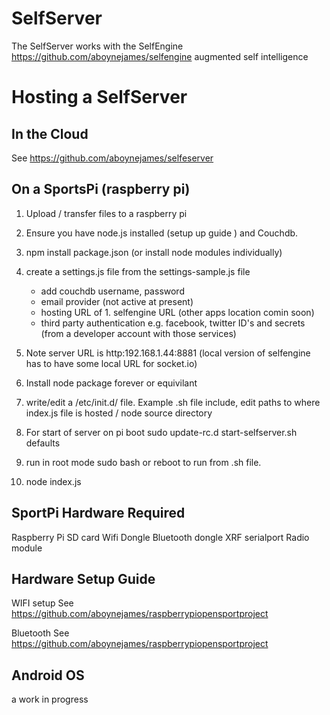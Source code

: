 SelfServer
==========

The SelfServer works with the SelfEngine https://github.com/aboynejames/selfengine   augmented self intelligence


Hosting a SelfServer
============

In the Cloud
--------------------

See   https://github.com/aboynejames/selfeserver


On a SportsPi  (raspberry pi)
-------------------------------------------

1. Upload / transfer files to a raspberry pi

2. Ensure you have node.js installed (setup up guide    ) and Couchdb.

3.  npm install package.json (or install node modules individually)

4. create a  settings.js file from the settings-sample.js  file 

	- add couchdb username, password
	- email provider (not active at present)
	- hosting URL of  1. selfengine URL  (other apps location comin soon)
	- third party authentication e.g. facebook, twitter  ID's and secrets (from a developer account with those services)

5. Note server URL is  http:192.168.1.44:8881  (local version of selfengine has to have some local URL for socket.io)

6. Install node package forever or equivilant

7. write/edit  a /etc/init.d/  file.  Example .sh file include, edit paths to where index.js file is hosted / node source directory

8.  For start of server on pi boot  sudo update-rc.d start-selfserver.sh defaults

9. run in root mode   sudo bash  or reboot to run from .sh file.

10. node index.js


SportPi Hardware Required
-----------------------------------------
Raspberry Pi
SD card
Wifi Dongle
Bluetooth dongle
XRF serialport Radio module


Hardware Setup Guide
----------------------------------

WIFI setup  See https://github.com/aboynejames/raspberrypiopensportproject

Bluetooth  See https://github.com/aboynejames/raspberrypiopensportproject




Android OS
------------------

a work in progress
